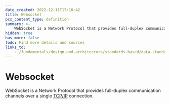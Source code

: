 ```yaml
---
date_created: 2022-12-11T17:10:42
title: Websocket
pcx_content_type: definition
summary: >-
    WebSocket is a Network Protocol that provides full-duplex communication channels over a single [TCP/IP](/fundamentals/design-and-architecture/standards-based/data-standards/#tcp) connection.
hidden: true
has_more: false
todo: Find more details and sources
links_to:
    - /fundamentals/design-and-architecture/standards-based/data-standards/tcp
---
```


# Websocket

WebSocket is a Network Protocol that provides full-duplex communication channels over a single [TCP/IP](/fundamentals/design-and-architecture/standards-based/data-standards/tcp) connection.
